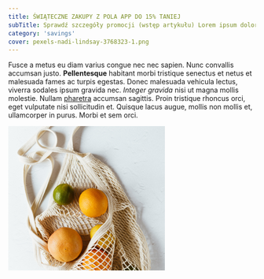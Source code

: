 ```yaml
---
title: ŚWIĄTECZNE ZAKUPY Z POLA APP DO 15% TANIEJ
subTitle: Sprawdź szczegóły promocji (wstęp artykułu) Lorem ipsum dolor sit amet enim. Etiam ullamcorper.
category: 'savings'
cover: pexels-nadi-lindsay-3768323-1.png
---
```


Fusce a metus eu diam varius congue nec nec sapien. Nunc convallis accumsan justo. **Pellentesque** habitant morbi tristique senectus et netus et malesuada fames ac turpis egestas. Donec malesuada vehicula lectus, viverra sodales ipsum gravida nec. _Integer gravida_ nisi ut magna mollis molestie. Nullam [pharetra](http://google.com) accumsan sagittis. Proin tristique rhoncus orci, eget vulputate nisi sollicitudin et. Quisque lacus augue, mollis non mollis et, ullamcorper in purus. Morbi et sem orci.

![unsplash.com](./pexels-nadi-lindsay-3768323-1.png)

